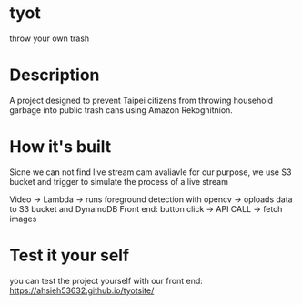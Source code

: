 # tyot
throw your own trash

# Description
A project designed to prevent Taipei citizens from throwing household garbage into public trash cans using Amazon Rekognitnion.

# How it's built
Sicne we can not find live stream cam avaliavle for our purpose, we use S3 bucket and trigger to simulate the process of a live stream

Video -> Lambda -> runs foreground detection with opencv -> oploads data to S3 bucket and DynamoDB
Front end:
button click -> API CALL -> fetch images

# Test it your self
you can test the project yourself with our front end:
https://ahsieh53632.github.io/tyotsite/
